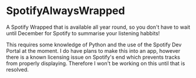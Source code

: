 # SpotifyAlwaysWrapped
A Spotify Wrapped that is available all year round, so you don't have to wait until December for Spotify to summarise your listening habbits!

This requires some knowledge of Python and the use of the Spotify Dev Portal at the moment. I do have plans to make this into an app, however there is a known licensing issue on Spotify's end which prevents tracks from properly displaying. Therefore I won't be working on this until that is resolved.
